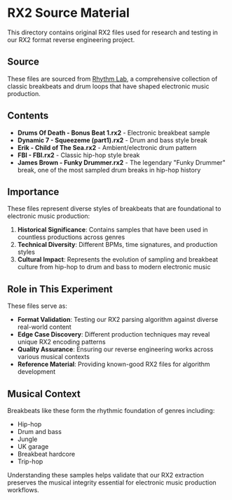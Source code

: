 # RX2 Source Material

This directory contains original RX2 files used for research and testing in our RX2 format reverse engineering project.

## Source

These files are sourced from [Rhythm Lab](https://rhythm-lab.com/breakbeats), a comprehensive collection of classic breakbeats and drum loops that have shaped electronic music production.

## Contents

- **Drums Of Death - Bonus Beat 1.rx2** - Electronic breakbeat sample
- **Dynamic 7 - Squeezeme (part1).rx2** - Drum and bass style break
- **Erik - Child of The Sea.rx2** - Ambient/electronic drum pattern
- **FBI - FBI.rx2** - Classic hip-hop style break
- **James Brown - Funky Drummer.rx2** - The legendary "Funky Drummer" break, one of the most sampled drum breaks in hip-hop history

## Importance

These files represent diverse styles of breakbeats that are foundational to electronic music production:

1. **Historical Significance**: Contains samples that have been used in countless productions across genres
2. **Technical Diversity**: Different BPMs, time signatures, and production styles
3. **Cultural Impact**: Represents the evolution of sampling and breakbeat culture from hip-hop to drum and bass to modern electronic music

## Role in This Experiment

These files serve as:

- **Format Validation**: Testing our RX2 parsing algorithm against diverse real-world content
- **Edge Case Discovery**: Different production techniques may reveal unique RX2 encoding patterns
- **Quality Assurance**: Ensuring our reverse engineering works across various musical contexts
- **Reference Material**: Providing known-good RX2 files for algorithm development

## Musical Context

Breakbeats like these form the rhythmic foundation of genres including:
- Hip-hop
- Drum and bass
- Jungle
- UK garage
- Breakbeat hardcore
- Trip-hop

Understanding these samples helps validate that our RX2 extraction preserves the musical integrity essential for electronic music production workflows.